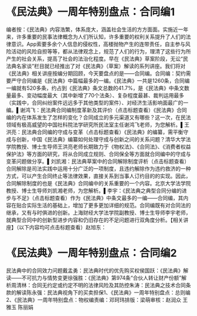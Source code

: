 # 《民法典》一周年特别盘点：合同编1

编者按：《民法典》内容浩繁，体系庞大，涵盖社会生活的方方面面。实施近一年来，许多重要的民事法律概念为人们所认知，许多重要的权利关系提升了人们的法律意识。App索要多余个人信息的侵权性，高楼抛物产生的连带责任，自主参与风险活动的风险自担等等，都从法律观念上，规范了人们的行为，理清了这些行为所产生的社会关系，提高了社会的法治化程度。早在《民法典》草案阶段，无讼“民法典名家谈”栏目就已经推出了对《民法典》（草案）解读的系列讲座。我们将对《民法典》相关讲座按编分期回顾，今天要盘点的是——合同编。合同编：契约需要严守合同编是《民法典》中篇幅最多的一编。《民法典》一共是1260条，合同编一编就有520多条，约占到《民法典》条文总数的41.7%，是《民法典》中条文数量最多、变动幅度最大（其中新增了70个法条）、复杂程度最甚、裁判运用最多（实践中，合同纠纷案件远远多于其他类型的案件）、对经济生活影响面最广的一编。▌谢鸿飞：民法典合同编制度革新及其评价（点击标题查看）《民法典》合同编的内在体系发生了怎样的变化？合同成立的多元渠道又有哪些？这一次，在民法领域有极高威望的中国社科院法学研究所民法室主任谢鸿飞老师，为您解析。▌王洪亮：民法典合同编的守成与变革（点击标题查看）《民法典》的编纂，需平衡守成与创新，中国《民法典》编纂如何处理守成与创新之间的关系问题？清华大学法学院教授、博士生导师王洪亮老师长期致力于《物权法》、《合同法》、《消费者权益保护法》等方面的研究，将从合同成立规则、合同保全等方面就合同编中的守成与变革问题做分享。▌刘凯湘：民法典草案中的合同解除制度评析（点击标题查看）合同解除是司法实践中运用十分广泛的一项制度，且违约解除作为违约救济的一种方式，可以产生合同终止等法律效果，直接关系到当事人订约目的的实现。因此，合同解除制度的也是《民法典》合同编中的关系重要的一个内容。北京大学法学院教授、博士生导师刘凯湘老师，为您解析。▌李宇：《民法典之典型合同分编的进步与不足》（点击标题查看）作为《民法典》中条文最多的一编——合同编，其内容在贴合实际生活的基础上，增加了更多更加详细的规范。合同编既有对合同法的继承，又有与时俱进的创新。上海财经大学法学院副教授、博士生导师李宇老师，就典型合同中的创新型进步内容和仍旧存在的不足问题进行双角度分析。【相关讲座】（以下内容均可点击标题查看）赵旭东：

# 《民法典》一周年特别盘点：合同编2

民法典中的合同效力问题戴孟勇：民法典时代的优先购买权侯国跃：《民法典》解读——不可抗力与情势变更徐强胜：《民法典》第974条“合伙人转让财产份额”解析周清林：合同无约定或约定不明的法律风险及其防控朱涛：民法典之技术合同条款的解读陈永强：民法典视角下的买卖担保1、《民法典》一周年特别盘点：总则编2、《民法典》一周年特别盘点：物权编责编：邓珂玮排版：梁萌审核：赵润众 王雅玉 陈丽娟


